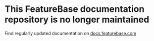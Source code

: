 # This FeatureBase documentation repository is no longer maintained

Find regularly updated documentation on [docs.featurebase.com](https://docs.featurebase.com/)

<!--

Updated documentation for Featurebase doco following alterations documented in https://molecula.atlassian.net/wiki/spaces/DOCS/pages/1007747427/Featurebase+doc+review%3A+summary+of+findings

## Theme = Minima(Jekyll default)

* Manually maintained sidebar Nav
* Page YAML differs from Post YAML

## Nav

`/_data_/navigation.yml`

* `title` - value can include upper/lowercase
* `category` - case-sensitive category name must match the folder name
* `subnav:` is for subfolders

## YAML metadata

YAML metadata affects the page title and the left nav node under the folders.

Example YAML
```
id: enterprisevscloud
title: Enterprise vs Cloud
sidebar_label: Enterprise vs Cloud
```

* id and sidebar_label affect the Nav. It's simpler to remove unless the title is too long
* NOTE: Page YAML does not affect URL.
* sidebar_label can be omitted if the nav is the same as the title

## Content filenames

Content files need to be added to `/_post` folders under the parent folders.

They take the form:
```
YYYY-MM-DD-pagename-in-url.md
```

* Posts are date-stamped
* What follows the datestamp is the page name in the URL

## External links/open in new tab

For example:
```
[Learn more about FeatureBase](https://www.featurebase.com/){:target="_blank"}
```

---

# Molecula Documentation

This repository is hosted with GitHub pages with the live site found at: https://docs.featurebase.com.

- [How Tos](#how-tos)
  * [Editing a Page](#editing-a-page)
  * [Adding a New Page](#adding-a-new-page)
  * [Adding New Images](#adding-new-images)
  * [Create a new Folder in the Navigation](#create-a-new-folder-in-the-navigation)
    + [Example Directory and Subdirectory](#example-directory-and-subdirectory)
- [Building the Documentation Locally](#building-the-documentation-locally)
- [Checking For Broken Links](#checking-for-broken-links)
- [Publishing to docs.featurebase.com](#publishing-to-docsfeaturebasecom)

## How Tos

Here is some documentation (meta documentation?) that explains how to do common actions to update the website.


### Editing a Page

The best way to edit a page is to first go to the documentation site, and at the bottom of the page find the hyperlink to "help us improve this article". From there you will be sent directly to a text editor where you can propose your changes.

**Don't worry about accidently breaking anything.** Since this site is stored as a Git repository all changes can be reverted. By design this process is to encourage quick edits by anyone in the company.

**NOTE:** Your changes require review and approval before going live.


### Adding a New Page


**[TODO]**



### Adding New Images

Images can be added to the markdown pages with:

```
![Image Title Goes Here](/img/some-image.png "Mouse Over Caption")
```

For more information on Markdown and images see: [Images | Markdown Guide](https://www.markdownguide.org/basic-syntax/#images-1).



If the image is externally hosted, then simply add the external image url and call it a day. Otherwise you'll want to host it in this repository with the following steps:

1. Set your image address as /img/{photo filename}

2. Go to https://github.com/molecula/documentation/tree/main/img

3. Find the button in the top right labeled "Add file".

4. Click "Add file" and open the dropdown. Then select "Upload files".

5. Drag and drop your image file and click "Commit changes" along with any notes what the image is used for.



### Create a new Folder in the Navigation

The directory structure for the left side navigation is defined in `_data/navigation.yml` and follows a simple hierarchical structure. Each directory is required to have the following properties:

| Key        | Required | Description                                                                                                                                        |
| ---------- |:--------:| -------------------------------------------------------------------------------------------------------------------------------------------------- |
| `title`    | yes      | Defines a human readable format that will be displayed as the directory name.                                                                      |
| `category` | yes      | A url friendly path that will display in the address bar. <br/><br/>**NOTE:** This should not contain spaces or other non-alphanumeric characters. |
| `subnav`   | no       | Directories can be embedded within eachother by placing subfolders (and their title + categories) underneath the subnav of the parent directory.   |

#### Example Directory and Subdirectory

Assuming we want the following folder structure:

```
Hello/
  World
  FeatureBase
```

We would write the following:

```
nav:
  - title: Hello
    category: hello
    subnav:
      - title: World
        category: world

      - title: FeatureBase
        category: FeatureBase

```

**NOTE:** that nav is the top level element in the YAML file, and all directories are children of it. Also note that YAML is a space-sensitive format and each level of indent is 2 spaces.

**NOTE:** that the location of the new folder needs to be `/hello/world/_posts/`. The `_posts` directory is very important and must be added to any directory containing markdown files. The markdown files MUST be in the `_posts` directory.



## Building the Documentation Locally

For larger content edits or for changes to the theme, you'll likely need to clone the repository and edit it locally. To do so:


1. Clone the repository   
   ```
   git clone https://github.com/molecula/documentation
   ```

2. Go to the directory and install dependencies

   ```
   cd documentation
   sudo gem install bundler:2.3.9
   bundle install
   ```



3. Run the local server and visit http://localhost:4000

   ```
   bundle exec jekyll serve --watch
   ```

4. Edit files at your leisure. The site will auto-rebuild and deploy on changes so no need to repeat step 3.


## Checking For Broken Links
Anytime you modify links, change page names, or change the nav file, please run the `dead_link_seeker.py` script. This script will crawl through all of the pages it finds off of the URL you pass, collect any URLs it sees, and call them to ensure proper health responses are returned. This should be run with python 3.6+ and uses packages that generally come installed (urllib,collections,HTMLParser), but you may have to install them conda/pip/etc. This can be run on your local build:

```python
python dead_link_seeker.py http://127.0.0.1:4000/
```

or on the website itself:

```python
python dead_link_seeker.py http://docs.featurebase.com/
```
For more detail, you may run in verbose mode by adding a `v` as a second arg.

If you add or see any pages returned that are not printed out as exceptions at the end of the output, please add them to the `false_positive` list in the script. Keep the docs healthy!



## Publishing to docs.featurebase.com
You can think of the `main` branch as being a place to stage changes and the `gh-pages` branch as the publish copy found on https://docs.featurebase.com.

When ready to go live with updates, **do not use the UI!** Instead use the following instructions below via terminal:

```bash
git clone https://github.com/molecula/documentation
cd documentation

git checkout gh-pages
git pull
git merge --ff-only origin/main
git push
```
If you don't do this then some commits seem to be lost or overwritten and that'll make authors sad :(

-->
